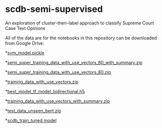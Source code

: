 # scdb-semi-supervised
An exploration of cluster-then-label approach to classify Supreme Court Case Text Opinions

All of the data are for the notebooks in this repository can be downloaded from Google Drive:

*[svm_model.pickle](https://drive.google.com/file/d/1-xrLaLF9gM-_QoA6ZajN4Vn3rUt5GMy5/view?usp=sharing)

*[semi_super_training_data_with_use_vectors_80_with_summary.zip](https://drive.google.com/file/d/1M-9sCl5nIhXrtEUdKU8-oYSopNRvXd3N/view?usp=sharing)

*[semi_super_training_data_with_use_vectors_80.zip](https://drive.google.com/file/d/1MsNrOWppxrQH78IH3n51PbGcw1AhxULf/view?usp=sharing)

*[training_data_with_use_vectors.zip](https://drive.google.com/file/d/1iCYhSJV7hp4v6cOopXVMs5XfoK0Dg68L/view?usp=sharing) 

*[best_model_tf_model_bidirectional.h5](https://drive.google.com/file/d/1kpvwYJ8ccTWM8V88tXvbZdTyJsL3FvXR/view?usp=sharing)

*[training_data_with_use_vectors_with_summary.zip](https://drive.google.com/file/d/1o1C7xL-ihdR_M9eiBXgsSBBj1ohcL9Ig/view?usp=sharing)

*[test_data_unseen_bert.zip](https://drive.google.com/file/d/1rPG4zR3sTkYDAUuYVpAzvynm7F28wveU/view?usp=sharing)

*[scdb_train_tuned model](https://drive.google.com/drive/folders/1q7SLaKMqdd2HNdVLZJVKwfwb00NYYVdM)
